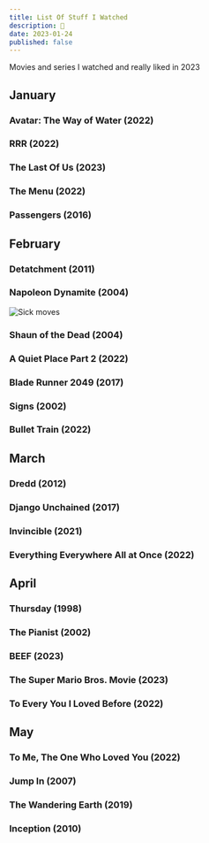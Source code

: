 ```yaml
---
title: List Of Stuff I Watched
description: 🍿
date: 2023-01-24
published: false
---
```


Movies and series I watched and really liked in 2023

## January
### Avatar: The Way of Water (2022)
### RRR (2022)
### The Last Of Us (2023)
### The Menu (2022)
### Passengers (2016)

## February
### Detatchment (2011)
### Napoleon Dynamite (2004)
![Sick moves](/content/blog/movies-2023/napoleon/dance-slide.gif)
### Shaun of the Dead (2004)
### A Quiet Place Part 2 (2022)
### Blade Runner 2049 (2017)
### Signs (2002)
### Bullet Train (2022)

## March
### Dredd (2012)
### Django Unchained (2017)
### Invincible (2021)
### Everything Everywhere All at Once (2022)

## April
### Thursday (1998)
### The Pianist (2002)
### BEEF (2023)
### The Super Mario Bros. Movie (2023)
### To Every You I Loved Before (2022)

## May
### To Me, The One Who Loved You (2022)
### Jump In (2007)
### The Wandering Earth (2019)
### Inception (2010)
